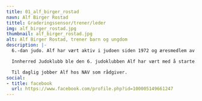 ```yaml
---
title: 01_alf_birger_rostad
navn: Alf Birger Rostad
tittel: Graderingssensor/trener/leder
img: alf_birger_rostad.jpg
thumbnail: alf_birger_rostad.jpg
alt: Alf Birger Rostad, trener barn og ungdom
description: |-
  6.-dan judo. Alf har vært aktiv i judoen siden 1972 og æresmedlem av Norges judoforbund. Han var president i 1999-2003, medlem av honorær komite, leder av dommerkomitéen og en rekke andre verv. I dag er Alf regionsensor Midt-Norge og medlem av dan-kommisjonen i forbundet.

  Innherred Judoklubb ble den 6. judoklubben Alf har vært med å starte. Han har også vært hovedtrener for Levanger Judoklubb i mer enn 40 år. I 2017 fikk han utdelt honorær 6. dan og av IJF en honorær dommergrad.

  Til daglig jobber Alf hos NAV som rådgiver.
social:
- title: facebook
  url: https://www.facebook.com/profile.php?id=100005149661247
---
```

